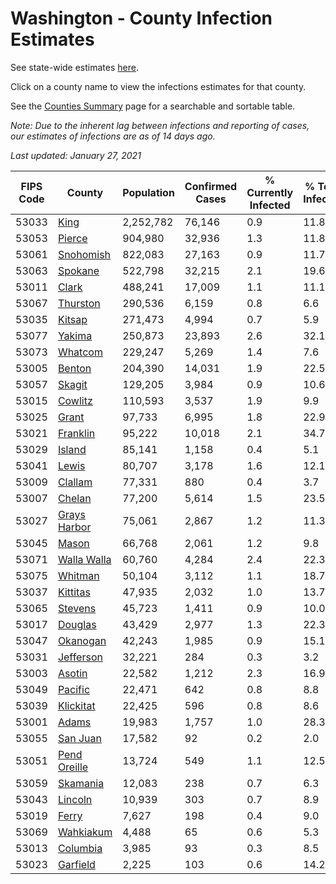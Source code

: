 # Washington - County Infection Estimates

See state-wide estimates [here](/infections/us-wa).

Click on a county name to view the infections estimates for that county.

See the [Counties Summary](/infections/summary-counties) page for a searchable and sortable table.

*Note: Due to the inherent lag between infections and reporting of cases, our estimates of infections are as of 14 days ago.*

*Last updated: January 27, 2021*

|   FIPS Code |                       County |   Population |   Confirmed Cases |   % Currently Infected |   % Total Infected |
|-------------|------------------------------|--------------|-------------------|------------------------|--------------------|
|       53033 |                 [King](king) |    2,252,782 |            76,146 |                    0.9 |               11.8 |
|       53053 |             [Pierce](pierce) |      904,980 |            32,936 |                    1.3 |               11.8 |
|       53061 |       [Snohomish](snohomish) |      822,083 |            27,163 |                    0.9 |               11.7 |
|       53063 |           [Spokane](spokane) |      522,798 |            32,215 |                    2.1 |               19.6 |
|       53011 |               [Clark](clark) |      488,241 |            17,009 |                    1.1 |               11.1 |
|       53067 |         [Thurston](thurston) |      290,536 |             6,159 |                    0.8 |                6.6 |
|       53035 |             [Kitsap](kitsap) |      271,473 |             4,994 |                    0.7 |                5.9 |
|       53077 |             [Yakima](yakima) |      250,873 |            23,893 |                    2.6 |               32.1 |
|       53073 |           [Whatcom](whatcom) |      229,247 |             5,269 |                    1.4 |                7.6 |
|       53005 |             [Benton](benton) |      204,390 |            14,031 |                    1.9 |               22.5 |
|       53057 |             [Skagit](skagit) |      129,205 |             3,984 |                    0.9 |               10.6 |
|       53015 |           [Cowlitz](cowlitz) |      110,593 |             3,537 |                    1.9 |                9.9 |
|       53025 |               [Grant](grant) |       97,733 |             6,995 |                    1.8 |               22.9 |
|       53021 |         [Franklin](franklin) |       95,222 |            10,018 |                    2.1 |               34.7 |
|       53029 |             [Island](island) |       85,141 |             1,158 |                    0.4 |                5.1 |
|       53041 |               [Lewis](lewis) |       80,707 |             3,178 |                    1.6 |               12.1 |
|       53009 |           [Clallam](clallam) |       77,331 |               880 |                    0.4 |                3.7 |
|       53007 |             [Chelan](chelan) |       77,200 |             5,614 |                    1.5 |               23.5 |
|       53027 | [Grays Harbor](grays-harbor) |       75,061 |             2,867 |                    1.2 |               11.3 |
|       53045 |               [Mason](mason) |       66,768 |             2,061 |                    1.2 |                9.8 |
|       53071 |   [Walla Walla](walla-walla) |       60,760 |             4,284 |                    2.4 |               22.3 |
|       53075 |           [Whitman](whitman) |       50,104 |             3,112 |                    1.1 |               18.7 |
|       53037 |         [Kittitas](kittitas) |       47,935 |             2,032 |                    1.0 |               13.7 |
|       53065 |           [Stevens](stevens) |       45,723 |             1,411 |                    0.9 |               10.0 |
|       53017 |           [Douglas](douglas) |       43,429 |             2,977 |                    1.3 |               22.3 |
|       53047 |         [Okanogan](okanogan) |       42,243 |             1,985 |                    0.9 |               15.1 |
|       53031 |       [Jefferson](jefferson) |       32,221 |               284 |                    0.3 |                3.2 |
|       53003 |             [Asotin](asotin) |       22,582 |             1,212 |                    2.3 |               16.9 |
|       53049 |           [Pacific](pacific) |       22,471 |               642 |                    0.8 |                8.8 |
|       53039 |       [Klickitat](klickitat) |       22,425 |               596 |                    0.8 |                8.6 |
|       53001 |               [Adams](adams) |       19,983 |             1,757 |                    1.0 |               28.3 |
|       53055 |         [San Juan](san-juan) |       17,582 |                92 |                    0.2 |                2.0 |
|       53051 | [Pend Oreille](pend-oreille) |       13,724 |               549 |                    1.1 |               12.5 |
|       53059 |         [Skamania](skamania) |       12,083 |               238 |                    0.7 |                6.3 |
|       53043 |           [Lincoln](lincoln) |       10,939 |               303 |                    0.7 |                8.9 |
|       53019 |               [Ferry](ferry) |        7,627 |               198 |                    0.4 |                9.0 |
|       53069 |       [Wahkiakum](wahkiakum) |        4,488 |                65 |                    0.6 |                5.3 |
|       53013 |         [Columbia](columbia) |        3,985 |                93 |                    0.3 |                8.5 |
|       53023 |         [Garfield](garfield) |        2,225 |               103 |                    0.6 |               14.2 |